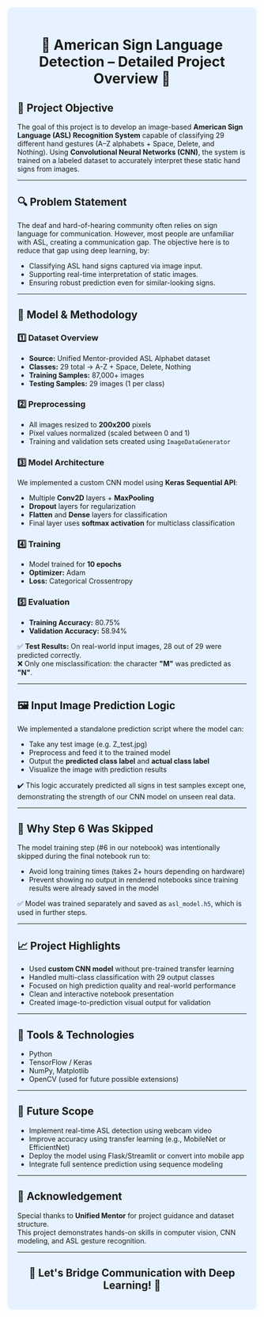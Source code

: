 <div style="background-color: #e6f2ff; padding: 20px; border-radius: 10px;">

<h1 style="text-align: center;">🤟 American Sign Language Detection – Detailed Project Overview 🤟</h1>

<h2>📌 Project Objective</h2>
<p>
The goal of this project is to develop an image-based <b>American Sign Language (ASL) Recognition System</b> capable of classifying 29 different hand gestures (A–Z alphabets + Space, Delete, and Nothing).
Using <b>Convolutional Neural Networks (CNN)</b>, the system is trained on a labeled dataset to accurately interpret these static hand signs from images.
</p>

<hr>

<h2>🔍 Problem Statement</h2>
<p>
The deaf and hard-of-hearing community often relies on sign language for communication. However, most people are unfamiliar with ASL, creating a communication gap. The objective here is to reduce that gap using deep learning, by:
</p>
<ul>
  <li>Classifying ASL hand signs captured via image input.</li>
  <li>Supporting real-time interpretation of static images.</li>
  <li>Ensuring robust prediction even for similar-looking signs.</li>
</ul>

<hr>

<h2>🧠 Model & Methodology</h2>

<h3>1️⃣ Dataset Overview</h3>
<ul>
  <li><b>Source:</b> Unified Mentor-provided ASL Alphabet dataset</li>
  <li><b>Classes:</b> 29 total → A-Z + Space, Delete, Nothing</li>
  <li><b>Training Samples:</b> 87,000+ images</li>
  <li><b>Testing Samples:</b> 29 images (1 per class)</li>
</ul>

<h3>2️⃣ Preprocessing</h3>
<ul>
  <li>All images resized to <b>200x200</b> pixels</li>
  <li>Pixel values normalized (scaled between 0 and 1)</li>
  <li>Training and validation sets created using <code>ImageDataGenerator</code></li>
</ul>

<h3>3️⃣ Model Architecture</h3>
<p>We implemented a custom CNN model using <b>Keras Sequential API</b>:</p>
<ul>
  <li>Multiple <b>Conv2D</b> layers + <b>MaxPooling</b></li>
  <li><b>Dropout</b> layers for regularization</li>
  <li><b>Flatten</b> and <b>Dense</b> layers for classification</li>
  <li>Final layer uses <b>softmax activation</b> for multiclass classification</li>
</ul>

<h3>4️⃣ Training</h3>
<ul>
  <li>Model trained for <b>10 epochs</b></li>
  <li><b>Optimizer:</b> Adam</li>
  <li><b>Loss:</b> Categorical Crossentropy</li>
</ul>

<h3>5️⃣ Evaluation</h3>
<ul>
  <li><b>Training Accuracy:</b> 80.75%</li>
  <li><b>Validation Accuracy:</b> 58.94%</li>
</ul>

<p>
✅ <b>Test Results:</b> On real-world input images, 28 out of 29 were predicted correctly.<br>
❌ Only one misclassification: the character <b>"M"</b> was predicted as <b>"N"</b>.
</p>

<hr>

<h2>🖼️ Input Image Prediction Logic</h2>
<p>
We implemented a standalone prediction script where the model can:
</p>
<ul>
  <li>Take any test image (e.g. Z_test.jpg)</li>
  <li>Preprocess and feed it to the trained model</li>
  <li>Output the <b>predicted class label</b> and <b>actual class label</b></li>
  <li>Visualize the image with prediction results</li>
</ul>

<p>
✔️ This logic accurately predicted all signs in test samples except one, demonstrating the strength of our CNN model on unseen real data.
</p>

<hr>

<h2>📌 Why Step 6 Was Skipped</h2>
<p>
The model training step (#6 in our notebook) was intentionally skipped during the final notebook run to:
</p>
<ul>
  <li>Avoid long training times (takes 2+ hours depending on hardware)</li>
  <li>Prevent showing no output in rendered notebooks since training results were already saved in the model</li>
</ul>
<p>
✅ Model was trained separately and saved as <code>asl_model.h5</code>, which is used in further steps.
</p>

<hr>

<h2>📈 Project Highlights</h2>
<ul>
  <li>Used <b>custom CNN model</b> without pre-trained transfer learning</li>
  <li>Handled multi-class classification with 29 output classes</li>
  <li>Focused on high prediction quality and real-world performance</li>
  <li>Clean and interactive notebook presentation</li>
  <li>Created image-to-prediction visual output for validation</li>
</ul>

<hr>

<h2>🧰 Tools & Technologies</h2>
<ul>
  <li>Python</li>
  <li>TensorFlow / Keras</li>
  <li>NumPy, Matplotlib</li>
  <li>OpenCV (used for future possible extensions)</li>
</ul>

<hr>

<h2>🚀 Future Scope</h2>
<ul>
  <li>Implement real-time ASL detection using webcam video</li>
  <li>Improve accuracy using transfer learning (e.g., MobileNet or EfficientNet)</li>
  <li>Deploy the model using Flask/Streamlit or convert into mobile app</li>
  <li>Integrate full sentence prediction using sequence modeling</li>
</ul>

<hr>

<h2>🙏 Acknowledgement</h2>
<p>
Special thanks to <b>Unified Mentor</b> for project guidance and dataset structure.<br>
This project demonstrates hands-on skills in computer vision, CNN modeling, and ASL gesture recognition.
</p>

<hr>

<h2 style="text-align: center;">🤝 Let's Bridge Communication with Deep Learning! 🤝</h2>

</div>
